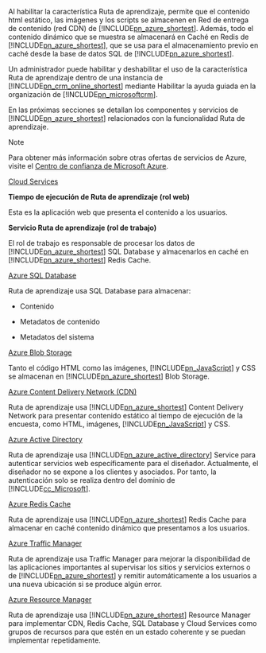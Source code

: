 Al habilitar la característica Ruta de aprendizaje, permite que el contenido html estático, las imágenes y los scripts se almacenen en Red de entrega de contenido (red CDN) de [!INCLUDE[pn_azure_shortest](pn-azure-shortest.md)]. Además, todo el contenido dinámico que se muestra se almacenará en Caché en Redis de [!INCLUDE[pn_azure_shortest](pn-azure-shortest.md)], que se usa para el almacenamiento previo en caché desde la base de datos SQL de [!INCLUDE[pn_azure_shortest](pn-azure-shortest.md)].  
  
 Un administrador puede habilitar y deshabilitar el uso de la característica Ruta de aprendizaje dentro de una instancia de [!INCLUDE[pn_crm_online_shortest](pn-crm-online-shortest.md)] mediante Habilitar la ayuda guiada en la organización de [!INCLUDE[pn_microsoftcrm](pn-microsoftcrm.md)].  
  
 En las próximas secciones se detallan los componentes y servicios de [!INCLUDE[pn_azure_shortest](pn-azure-shortest.md)] relacionados con la funcionalidad Ruta de aprendizaje.  
  
> [!NOTE]
>  Para obtener más información sobre otras ofertas de servicios de Azure, visite el [Centro de confianza de Microsoft Azure](https://azure.microsoft.com/en-us/support/trust-center/).  
  
 [Cloud Services](https://azure.microsoft.com/en-us/services/cloud-services/)  
  
 **Tiempo de ejecución de Ruta de aprendizaje (rol web)**  
  
 Esta es la aplicación web que presenta el contenido a los usuarios.  
  
 **Servicio Ruta de aprendizaje (rol de trabajo)**  
  
 El rol de trabajo es responsable de procesar los datos de [!INCLUDE[pn_azure_shortest](pn-azure-shortest.md)] SQL Database y almacenarlos en caché en [!INCLUDE[pn_azure_shortest](pn-azure-shortest.md)] Redis Cache.  
  
 [Azure SQL Database](https://azure.microsoft.com/en-us/services/sql-database/)  
  
 Ruta de aprendizaje usa SQL Database para almacenar:  
  
-   Contenido  
  
-   Metadatos de contenido  
  
-   Metadatos del sistema  
  
 [Azure Blob Storage](https://azure.microsoft.com/en-us/services/storage/)  
  
 Tanto el código HTML como las imágenes, [!INCLUDE[pn_JavaScript](pn-javascript.md)] y CSS se almacenan en [!INCLUDE[pn_azure_shortest](pn-azure-shortest.md)] Blob Storage.  
  
 [Azure Content Delivery Network (CDN)](https://azure.microsoft.com/en-us/services/cdn/)  
  
 Ruta de aprendizaje usa [!INCLUDE[pn_azure_shortest](pn-azure-shortest.md)] Content Delivery Network para presentar contenido estático al tiempo de ejecución de la encuesta, como HTML, imágenes, [!INCLUDE[pn_JavaScript](pn-javascript.md)] y CSS.  
  
 [Azure Active Directory](https://azure.microsoft.com/en-us/services/active-directory/)  
  
 Ruta de aprendizaje usa [!INCLUDE[pn_azure_active_directory](pn-azure-active-directory.md)] Service para autenticar servicios web específicamente para el diseñador. Actualmente, el diseñador no se expone a los clientes y asociados. Por tanto, la autenticación solo se realiza dentro del dominio de [!INCLUDE[cc_Microsoft](cc-microsoft.md)].  
  
 [Azure Redis Cache](https://azure.microsoft.com/en-us/services/cache/)  
  
 Ruta de aprendizaje usa [!INCLUDE[pn_azure_shortest](pn-azure-shortest.md)] Redis Cache para almacenar en caché contenido dinámico que presentamos a los usuarios.  
  
 [Azure Traffic Manager](https://azure.microsoft.com/en-us/services/traffic-manager/)  
  
 Ruta de aprendizaje usa Traffic Manager para mejorar la disponibilidad de las aplicaciones importantes al supervisar los sitios y servicios externos o de [!INCLUDE[pn_azure_shortest](pn-azure-shortest.md)] y remitir automáticamente a los usuarios a una nueva ubicación si se produce algún error.  
  
 [Azure Resource Manager](https://azure.microsoft.com/en-us/features/resource-manager/)  
  
 Ruta de aprendizaje usa [!INCLUDE[pn_azure_shortest](pn-azure-shortest.md)] Resource Manager para implementar CDN, Redis Cache, SQL Database y Cloud Services como grupos de recursos para que estén en un estado coherente y se puedan implementar repetidamente.